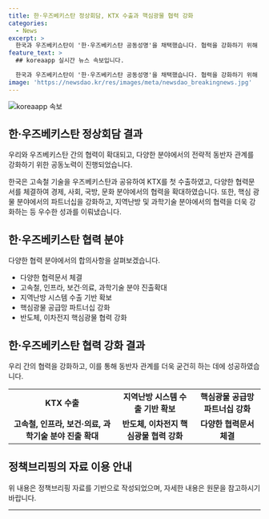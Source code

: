 ```yaml
---
title: 한·우즈베키스탄 정상회담, KTX 수출과 핵심광물 협력 강화
categories:
  - News
excerpt: >
  한국과 우즈베키스탄이 '한·우즈베키스탄 공동성명'을 채택했습니다. 협력을 강화하기 위해 총 47건의 협력 문서를 체결하고, 경제, 사회, 국방, 문화 등 다양한 분야에서 협력을 확대했습니다. 특히 KTX의 첫 수출이 성사되었고, 고속철, 인프라, 보건·의료, 과학기술 등에서의 우리 기업 진출 확대를 위한 기반을 조성했습니다. 더불어 핵심광물 파트너십을 강화하고, 지역난방 시스템 수출 기반을 확보했습니다. 이로써 우리의 ‘K-실크로드 협력 구상’과 함께 중앙아시아 특화 외교전략을 구축했습니다.
feature_text: >
  ## koreaapp 실시간 뉴스 속보입니다.

  한국과 우즈베키스탄이 '한·우즈베키스탄 공동성명'을 채택했습니다. 협력을 강화하기 위해 총 47건의 협력 문서를 체결하고, 경제, 사회, 국방, 문화 등 다양한 분야에서 협력을 확대했습니다. 특히 KTX의 첫 수출이 성사되었고, 고속철, 인프라, 보건·의료, 과학기술 등에서의 우리 기업 진출 확대를 위한 기반을 조성했습니다. 더불어 핵심광물 파트너십을 강화하고, 지역난방 시스템 수출 기반을 확보했습니다. 이로써 우리의 ‘K-실크로드 협력 구상’과 함께 중앙아시아 특화 외교전략을 구축했습니다.
image: 'https://newsdao.kr/res/images/meta/newsdao_breakingnews.jpg'
---
```


<p><img src="https://newsdao.kr/res/images/meta/newsdao_breakingnews.jpg" alt="koreaapp 속보" /></p>

<h2 data-ke-size="size26">한·우즈베키스탄 정상회담 결과</h2>

<p>우리와 우즈베키스탄 간의 협력이 확대되고, 다양한 분야에서의 전략적 동반자 관계를 강화하기 위한 공동노력이 진행되었습니다.</p>

<p data-ke-size="size16">
한국은 고속철 기술을 우즈베키스탄과 공유하여 KTX를 첫 수출하였고, 다양한 협력문서를 체결하여 경제, 사회, 국방, 문화 분야에서의 협력을 확대하였습니다. 또한, 핵심 광물 분야에서의 파트너십을 강화하고, 지역난방 및 과학기술 분야에서의 협력을 더욱 강화하는 등 우수한 성과를 이뤄냈습니다.
</p>

<h2 data-ke-size="size26">한·우즈베키스탄 협력 분야</h2>

<p>다양한 협력 분야에서의 합의사항을 살펴보겠습니다.</p>

<ul>
<li>다양한 협력문서 체결</li>
<li>고속철, 인프라, 보건·의료, 과학기술 분야 진출확대</li>
<li>지역난방 시스템 수출 기반 확보</li>
<li>핵심광물 공급망 파트너십 강화</li>
<li>반도체, 이차전지 핵심광물 협력 강화</li>
</ul>

<h2 data-ke-size="size26">한·우즈베키스탄 협력 강화 결과</h2>

<p>우리 간의 협력을 강화하고, 이를 통해 동반자 관계를 더욱 굳건히 하는 데에 성공하였습니다.</p>

<table>
<tbody>
<tr>
<td style="text-align: center; height: 17px;"><b>KTX 수출</b></td>
<td style="text-align: center; height: 17px;"><b>지역난방 시스템 수출 기반 확보</b></td>
<td style="text-align: center; height: 17px;"><b>핵심광물 공급망 파트너십 강화</b></td>
</tr>
<tr>
<td style="text-align: center; height: 17px;"><b>고속철, 인프라, 보건·의료, 과학기술 분야 진출 확대</b></td>
<td style="text-align: center; height: 17px;"><b>반도체, 이차전지 핵심광물 협력 강화</b></td>
<td style="text-align: center; height: 17px;"><b>다양한 협력문서 체결</b></td>
</tr>
</tbody>
</table>

<h2 data-ke-size="size26">정책브리핑의 자료 이용 안내</h2>

<p>위 내용은 정책브리핑 자료를 기반으로 작성되었으며, 자세한 내용은 원문을 참고하시기 바랍니다.</p>

<hr>

